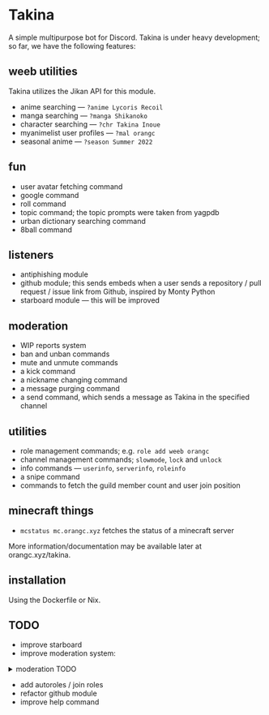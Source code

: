 # Takina
A simple multipurpose bot for Discord. Takina is under heavy development; so far, we have the following features:

## weeb utilities
Takina utilizes the Jikan API for this module.

- anime searching — `?anime Lycoris Recoil`
- manga searching — `?manga Shikanoko`
- character searching — `?chr Takina Inoue`
- myanimelist user profiles — `?mal orangc`
- seasonal anime — `?season Summer 2022`

## fun
- user avatar fetching command
- google command
- roll command
- topic command; the topic prompts were taken from yagpdb
- urban dictionary searching command
- 8ball command

## listeners
- antiphishing module
- github module; this sends embeds when a user sends a repository / pull request / issue link from Github, inspired by Monty Python
- starboard module — this will be improved

## moderation
- WIP reports system
- ban and unban commands
- mute and unmute commands
- a kick command
- a nickname changing command
- a message purging command
- a send command, which sends a message as Takina in the specified channel

## utilities
- role management commands; e.g. `role add weeb orangc`
- channel management commands; `slowmode`, `lock` and `unlock`
- info commands — `userinfo`, `serverinfo`, `roleinfo`
- a snipe command
- commands to fetch the guild member count and user join position

## minecraft things
- `mcstatus mc.orangc.xyz` fetches the status of a minecraft server

More information/documentation may be available later at orangc.xyz/takina.

## installation
Using the Dockerfile or Nix.

## TODO
- improve starboard
- improve moderation system: 
<details>
<summary> moderation TODO </summary>

 - add a method of tracking cases using the DB
 - make it DM users when an action is performed on them
 - make mod commands ask for confirmation before performing an action
 - add a logging system
</details>

- add autoroles / join roles
- refactor github module
- improve help command
